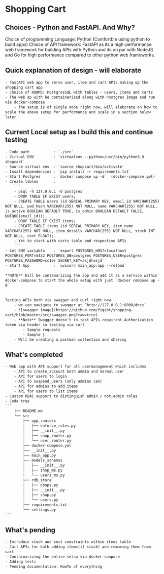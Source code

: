 # Shopping Cart 

## Choices - Python and FastAPI. And Why?
Choice of programming Language: Python (Comfortble using python to build apps)
Choice of API framework: FastAPI as its a high-performance web framework for building APIs with Python and its on par with NodeJS and Go for high performance compared to other python web frameworks.

## Quick explanation of design - will elaborate
    - FastAPI web app to serve user, item and cart APIs making up the shopping cart app
    - Choice of RDBMS: PostgresSQL with tables - users, items and carts
    - The web ap with be containarized along with Postgres image and run via docker-compose
        - The setup is of single node right now, will elaborate on how to scale the above setup for performance and scale in a section below later

## Current Local setup as I build this and continue testing
    - Code path           : `./src`
    - Virtual ENV         : `virtualenv --python=/usr/bin/python3.8 shopcart`
    - Source virtual env  : `source shopcart/bin/activate`
    - Insall dependencies : `pip install -r requirements.txt`
    - Start Postgres      : `docker compose up -d`  (docker-compose.yml)
    - Create tables       : 
        ```
        - psql -h 127.0.0.1 -U postgres
        - DROP TABLE IF EXIST users;
        - CREATE TABLE users (id SERIAL PRIMARY KEY, email_id VARCHAR(255) NOT NULL, pwd_hash VARCHAR(255) NOT NULL, name VARCHAR(255) NOT NULL, is_active BOOLEAN DEFAULT TRUE, is_admin BOOLEAN DEFAULT FALSE, UNIQUE(email_id));
        - DROP TABLE IF EXIST items;
        - CREATE TABLE items (id SERIAL PRIMARY KEY, item_name VARCHAR(255) NOT NULL, item_details VARCHAR(255) NOT NULL, stock INT NOT NULL, cost FLOAT);
        - Yet to start with carts table and respective APIs
        ```
    - Set ENV variable    : `export POSTGRES_HOST=localhost POSTGRES_PORT=5432 POSTGRES_DB=postgres POSTGRES_USER=postgres POSTGRES_PASSWORD=sc1er SECRET_KEY=asjdhasjd`
    - Start App           : `uvicorn main_app:app --reload`

    **NOTE** Will be contanarizing the app and add it as a service within docker-compose to start the whole setup with just `docker compose up -d`


    Testing APIs both via swagger and curl right now:
        - we can navigate to swagger at `http://127.0.0.1:8000/docs`
        - ![swagger image](https://github.com/figsbt/shopping-cart/blob/master/src/swagger.png?raw=true)
        - **Note** Swagger doesn't to test APIs requirent Authorization token via header so testing via curl
            - Sample requests
            - Sample | 
        - Will be creating a postman collection and sharing


##  What's completed
    - Web app with API support for all usermanagement which includes 
        - API to create_account both admin and normal user
        - API for users to login
        - API to suspend_users (only admins can)
        - API for admins to add items
        - API for users to list items
    - Custom RBAC support to distinguish admin / not-admin roles
    - Code tree
    ```
        ├── README.md
        └── src
            ├── app_routers
            │   ├── enforce_roles.py
            │   ├── __init__.py
            │   ├── shop_router.py
            │   └── user_router.py
            ├── docker-compose.yml
            ├── __init__.py
            ├── main_app.py
            ├── models_schemas
            │   ├── __init__.py
            │   ├── shop_ms.py
            │   └── users_ms.py
            ├── rdb_store
            │   ├── dbops.py
            │   ├── __init__.py
            │   ├── shop.py
            │   └── users.py
            ├── requirements.txt
            └── settings.py
    ```


## What's pending
    - Introduce stock and cost constraints within items table
    - Cart APIs for both adding items(if stock) and removing them from cart
    - Containarizing the entire setup via docker-compose
    - Adding tests
    - Pending documentation: HowTo of everything
